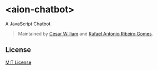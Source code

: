# &lt;aion-chatbot&gt;

A JavaScript Chatbot.

> Maintained by [Cesar William](https://github.com/cesarwbr) and [Rafael Antonio Ribeiro Gomes](https://github.com/grafael).

## License

[MIT License](http://opensource.org/licenses/MIT)
